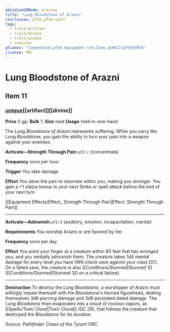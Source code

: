 ```yaml
---
obsidianUIMode: preview
title: "Lung Bloodstone of Arazni"
cssclasses: pf2e,pf2e-spell
tags:
  - trait/artifact
  - trait/divine
  - trait/unique
  - remaster
aliases: "Compendium.pf2e.equipment-srd.Item.ykNkCIv2P3dfeMlR"
license: ORC
---
```

# Lung Bloodstone of Arazni
## Item 11
### [unique](unique "Unique Rarity Trait")[[artifact]][[divine]]


**Price** 0 gp; 
**Bulk** 1; **Size** med
**Usage** held-in-one-hand

The _Lung Bloodstone of Arazni_ represents suffering. While you carry the Lung Bloodstone, you gain the ability to turn your pain into a weapon against your enemies.

**Activate—Strength Through Pain** `pf2:r` (concentrate)

**Frequency** once per hour

**Trigger** You take damage

**Effect** You allow the pain to resonate within you, making you stronger. You gain a +1 status bonus to your next Strike or spell attack before the end of your next turn.

[[Equipment Effects/Effect_ Strength Through Pain|Effect: Strength Through Pain]]

* * *

**Activate—Admonish** `pf2:2` (auditory, emotion, incapacitation, mental)

**Requirements** You worship Arazni or are favored by her

**Frequency** once per day

**Effect** You point your finger at a creature within 60 feet that has wronged you, and you verbally admonish them. The creature takes 1d4 mental damage for every level you have (Will check save against your class DC). On a failed save, the creature is also [[Conditions/Stunned|Stunned 1]] ([[Conditions/Stunned|Stunned 3]] on a critical failure).

* * *

**Destruction** To destroy the _Lung Bloodstone_, a worshipper of Arazni must willingly impale themself with the Bloodstone's horned figurehead, dealing themselves 3d6 piercing damage and 3d6 persistent bleed damage. The _Lung Bloodstone_ then evaporates into a cloud of noxious vapors, as [[Spells/Toxic Cloud|Toxic Cloud]] (DC 28), that follows the creature that destroyed the _Bloodstone_ for its duration.

*Source: Pathfinder Claws of the Tyrant*
*ORC*